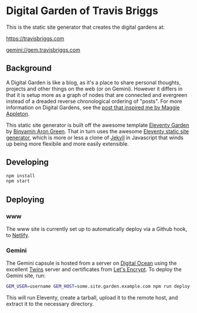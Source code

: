 # Digital Garden of Travis Briggs

This is the static site generator that creates the digital gardens at:

https://travisbriggs.com

[gemini://gem.travisbriggs.com](gemini://gem.travisbriggs.com)

## Background

A Digital Garden is like a blog, as it's a place to share personal thoughts, projects and other things on the web (or on Gemini). However it differs in that it is setup more as a graph of nodes that are connected and evergreen instead of a dreaded reverse chronological ordering of "posts". For more information on Digital Gardens, see the [post that inspired me by Maggie Appleton](https://maggieappleton.com/garden-history).

This static site generator is built off the awesome template [Eleventy Garden](https://github.com/binyamin/eleventy-garden) by [Binyamin Aron Green](https://www.buymeacoffee.com/binyamin). That in turn uses the awesome [Eleventy static site generator](https://www.11ty.dev/), which is more or less a clone of [Jekyll](https://jekyllrb.com/) in Javascript that winds up being more flexibile and more easily extensible.

## Developing

```bash
npm install
npm start
```

## Deploying

### www
The www site is currently set up to automatically deploy via a Github hook, to [Netlify](https://www.netlify.com/).

### Gemini
The Gemini capsule is hosted from a server on [Digital Ocean](https://www.digitalocean.com/) using the excellent [Twins](https://code.rocket9labs.com/tslocum/twins) server and certificates from [Let's Encrypt](https://letsencrypt.org/). To deploy the Gemini site, run:

```bash
GEM_USER=username GEM_HOST=some.site.garden.example.com npm run deploy-gemini
```

This will run Eleventy, create a tarball, upload it to the remote host, and extract it to the necessary directory.
